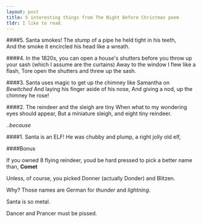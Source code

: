 ```yaml
---
layout: post
title: 5 interesting things from The Night Before Christmas poem
tldr: I like to read.
---
```

####5. Santa smokes!
      The stump of a pipe he held tight in his teeth,  
      And the smoke it encircled his head like a wreath.  
       
####4. In the 1820s, you can open a house's shutters before you throw up your sash (which I assume are the curtains)
      Away to the window I flew like a flash,
      Tore open the shutters and threw up the sash.

####3. Santa uses magic to get up the chimney like Samantha on *Bewitched*
      And laying his finger aside of his nose,
      And giving a nod, up the chimney he rose!
  
  
####2. The reindeer and the sleigh are tiny
      When what to my wondering eyes should appear,
      But a miniature sleigh, and eight tiny reindeer.
                                  
*..because*
  
####1. Santa is an ELF!
      He was chubby and plump, a right jolly old elf,
  
  
####Bonus
  
If you owned 8 flying reindeer, youd be hard pressed to pick a better name than, **Comet**
  
Unless, of course, you picked Donner (actually Donder) and Blitzen.  
  
Why? Those names are German for *thunder* and *lightning*.
  
Santa is so metal.
  
Dancer and Prancer must be pissed.
